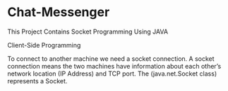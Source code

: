 # Chat-Messenger
This Project Contains Socket Programming Using JAVA

Client-Side Programming

To connect to another machine we need a socket connection. A socket connection means the two machines have information about each other’s network location (IP Address) and TCP port. The (java.net.Socket class) represents a Socket. 
